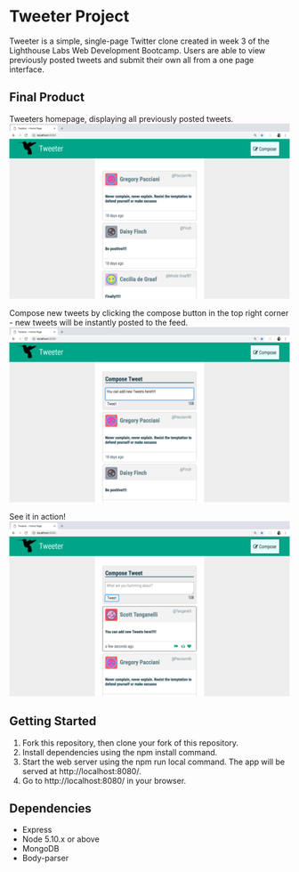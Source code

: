 # Tweeter Project

Tweeter is a simple, single-page Twitter clone created in week 3 of the Lighthouse Labs Web Development Bootcamp. Users are able to view previously posted tweets and submit their own all from a one page interface.

## Final Product
Tweeters homepage, displaying all previously posted tweets.
!["Screenshot of Tweeter-app"](https://github.com/jankilighthouse/tweeter/blob/master/docs/homepage.png?raw=true)

Compose new tweets by clicking the compose button in the top right corner - new tweets will be instantly posted to the feed.
!["Screenshot of Tweeter-app"](https://github.com/jankilighthouse/tweeter/blob/master/docs/new-tweets.png?raw=true)

See it in action!
!["Screenshot of Tweeter-app"](https://github.com/jankilighthouse/tweeter/blob/master/docs/tweet-action.png?raw=true)

## Getting Started

1. Fork this repository, then clone your fork of this repository.
2. Install dependencies using the npm install command.
3. Start the web server using the npm run local command. The app will be served at
   http://localhost:8080/.
4. Go to http://localhost:8080/ in your browser.

## Dependencies

- Express
- Node 5.10.x or above
- MongoDB
- Body-parser
